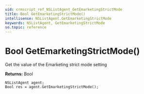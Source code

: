```yaml
---
uid: crmscript_ref_NSListAgent_GetEmarketingStrictMode
title: Bool GetEmarketingStrictMode()
intellisense: NSListAgent.GetEmarketingStrictMode
keywords: NSListAgent, GetEmarketingStrictMode
so.topic: reference
---
```


# Bool GetEmarketingStrictMode()

Get the value of the Emarketing strict mode setting

**Returns:** Bool

```crmscript
NSListAgent agent;
Bool res = agent.GetEmarketingStrictMode();
```

